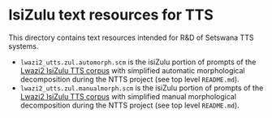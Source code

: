 IsiZulu text resources for TTS
===============================

This directory contains text resources intended for R&D of Setswana TTS systems.

 - `lwazi2_utts.zul.automorph.scm` is the isiZulu portion of prompts of the [Lwazi2 IsiZulu TTS corpus][rma:zul] with simplified automatic morphological decomposition during the NTTS project (see top level `README.md`).
 - `lwazi2_utts.zul.manualmorph.scm` is the isiZulu portion of prompts of the [Lwazi2 IsiZulu TTS corpus][rma:zul] with simplified manual morphological decomposition during the NTTS project (see top level `README.md`).

[rma:zul]: http://rma.nwu.ac.za/index.php/lwazi2-zu-tts-corpus.html
